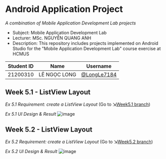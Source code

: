 # Android Application Project
_A combination of Mobile Application Development Lab projects_
- Subject: Mobile Application Development Lab
- Lecturer: MSc. NGUYỄN QUANG ANH
- Description: This repository includes projects implemented on Android Studio for the "Mobile Application Development Lab" course exercise at HCMUS

| Student ID | Name           | Username                                     |
|------------|----------------|----------------------------------------------|
| 21200310   | LÊ NGỌC LONG   | [@LongLe7184](https://github.com/LongLe7184) |

## Week 5.1 - ListView Layout
_Ex 5.1 Requirement: create a ListView Layout_
(Go to ⇲[Week5.1 branch](https://github.com/LongLe7184/AndroidAppLab/tree/week5-lab1))

_Ex 5.1 UI Design & Result_
![image](https://github.com/user-attachments/assets/3deafb89-a181-4352-8559-42ddd8ee51c6)

## Week 5.2 - ListView Layout
_Ex 5.2 Requirement: create a ListView Layout_
(Go to ⇲[Week5.2 branch](https://github.com/LongLe7184/AndroidAppLab/tree/week5-lab2))

_Ex 5.2 UI Design & Result_
![image](https://github.com/user-attachments/assets/67487665-f39e-4a97-8f2b-647429b94afa)
